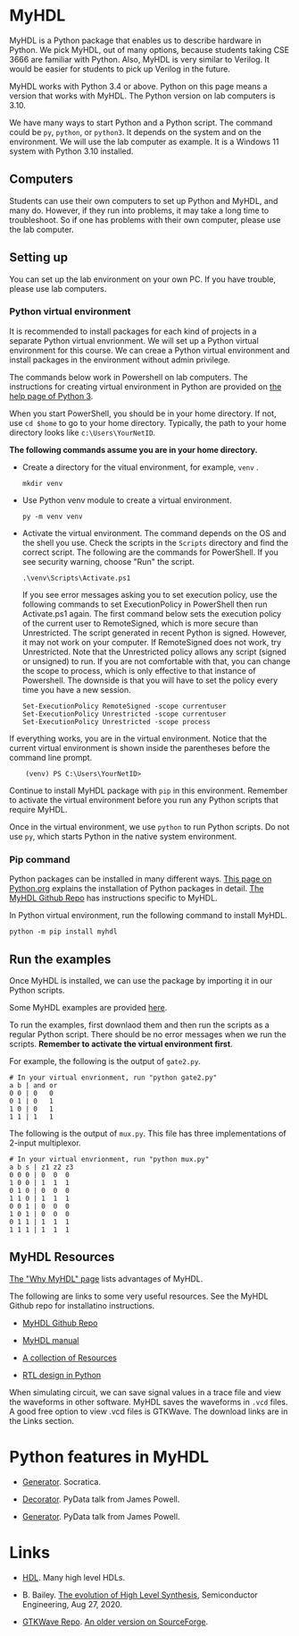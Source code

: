 #  MyHDL 

MyHDL is a Python package that enables us to describe hardware in Python. We
pick MyHDL, out of many options, because students taking CSE 3666 are familiar
with Python. Also, MyHDL is very similar to Verilog. It would be easier for
students to pick up Verilog in the future. 

MyHDL works with Python 3.4 or above. Python on this page means a version that
works with MyHDL. The Python version on lab computers is 3.10.

We have many ways to start Python and a Python script. The command could be
`py`, `python`, or `python3`. It depends on the system and on the environment.
We will use the lab computer as example. It is a Windows 11 system with Python
3.10 installed.

## Computers

Students can use their own computers to set up Python and MyHDL, and many do.
However, if they run into problems, it may take a long time to troubleshoot.
So if one has problems with their own computer, please use the lab computer. 

## Setting up

You can set up the lab environment on your own PC. If you have trouble, please
use lab computers.

### Python virtual environment 

It is recommended to install packages for each kind of projects in a separate
Python virtual envrionment. We will set up a Python virtual environment for
this course. We can creae a Python virtual environment and install packages in
the environment without admin privilege.

The commands below work in Powershell on lab computers.  The instructions for
creating virtual environment in Python are provided on [the help page of Python
3](https://docs.python.org/3/library/venv.html).

When you start PowerShell, you should be in your home directory. If not, use
`cd $home` to go to your home directory. Typically, the path to your home
directory looks like `c:\Users\YourNetID`. 

**The following commands assume you are in your home directory.**

*   Create a directory for the vitual environment, for example, `venv` .
  
        mkdir venv

*   Use Python venv module to create a virtual environment. 

        py -m venv venv

*   Activate the virtual environment. The command depends on the OS and the shell
    you use. Check the scripts in the `Scripts` directory and find the correct script.
    The following are the commands for PowerShell. If you see security warning, choose
    "Run" the script.

        .\venv\Scripts\Activate.ps1

    If you see error messages asking you to set execution policy, use the
    following commands to set ExecutionPolicy in PowerShell then run
    Activate.ps1 again. The first command below sets the execution policy of
    the current user to RemoteSigned, which is more secure than Unrestricted.
    The script generated in recent Python is signed. However, it may not work
    on your computer. If RemoteSigned does not work, try Unrestricted.  Note
    that the Unrestricted policy allows any script (signed or unsigned) to run.
    If you are not comfortable with that, you can change the scope to process,
    which is only effective to that instance of Powershell. The downside is
    that you will have to set the policy every time you have a new session.

        Set-ExecutionPolicy RemoteSigned -scope currentuser
        Set-ExecutionPolicy Unrestricted -scope currentuser
        Set-ExecutionPolicy Unrestricted -scope process

If everything works, you are in the virtual environment. Notice that the
current virtual environment is shown inside the parentheses before the 
command line prompt.

        (venv) PS C:\Users\YourNetID>

Continue to install MyHDL package with `pip` in this environment. Remember to
activate the virtual environment before you run any Python scripts that require
MyHDL. 

Once in the virtual environment, we use `python` to run Python scripts. Do not
use `py`, which starts Python in the native system environment.

### Pip command

Python packages can be installed in many different ways.  [This page on
Python.org](https://packaging.python.org/tutorials/installing-packages/)
explains the installation of Python packages in detail.  [The MyHDL Github
Repo](https://github.com/myhdl/myhdl) has instructions specific to MyHDL.  

In Python virtual environment, run the following command to install MyHDL. 

    python -m pip install myhdl

## Run the examples

Once MyHDL is installed, we can use the package by importing it in our Python
scripts. 

Some MyHDL examples are provided [here](./examples). 

To run the examples, first downlaod them and then run the scripts as a regular
Python script.  There should be no error messages when we run the scripts.
**Remember to activate the virtual environment first**.

For example, the following is the output of `gate2.py`.

```
# In your virtual envrionment, run "python gate2.py"
a b | and or
0 0 | 0   0
0 1 | 0   1
1 0 | 0   1
1 1 | 1   1
```

The following is the output of `mux.py`. This file has three implementations of
2-input multiplexor.

```
# In your virtual envrionment, run "python mux.py"
a b s | z1 z2 z3
0 0 0 | 0  0  0
1 0 0 | 1  1  1
0 1 0 | 0  0  0
1 1 0 | 1  1  1
0 0 1 | 0  0  0
1 0 1 | 0  0  0
0 1 1 | 1  1  1
1 1 1 | 1  1  1
```

## MyHDL Resources

[The "Why MyHDL" page](http://www.myhdl.org/start/why.html) lists advantages
of MyHDL.

The following are links to some very useful resources. See the MyHDL Github
repo for installatino instructions. 

* [MyHDL Github Repo](https://github.com/myhdl/myhdl)

* [MyHDL manual](http://docs.myhdl.org/en/stable/manual/index.html)

* [A collection of Resources](https://github.com/xesscorp/myhdl-resources)

* [RTL design in Python](http://www.es.ele.tue.nl/~jhuisken/mmips/mMips_in_Myhdl.pdf)

When simulating circuit, we can save signal values in a trace file and view the
waveforms in other software.  MyHDL saves the waveforms in `.vcd` files.  A
good free option to view .vcd files is GTKWave. The download links are in the
Links section.

# Python features in MyHDL

* [Generator](https://www.youtube.com/watch?v=gMompY5MyPg). Socratica. 

* [Decorator](https://www.youtube.com/watch?v=7lmCu8wz8ro&t=2730s). PyData talk from James Powell.

* [Generator](https://www.youtube.com/watch?v=7lmCu8wz8ro&t=3870s). PyData talk from James Powell.

# Links

* [HDL](https://github.com/drom/awesome-hdl). Many high level HDLs. 

* B. Bailey. [The evolution of High Level
  Synthesis](https://semiengineering.com/the-evolution-of-high-level-synthesis/),
Semiconductor Engineering, Aug 27, 2020.

* [GTKWave Repo](https://github.com/gtkwave/gtkwave). 
  [An older version on SourceForge](http://gtkwave.sourceforge.net/).

